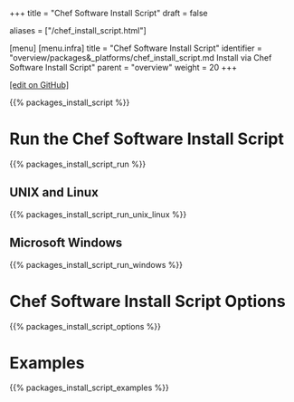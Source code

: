 +++
title = "Chef Software Install Script"
draft = false

aliases = ["/chef_install_script.html"]

[menu]
  [menu.infra]
    title = "Chef Software Install Script"
    identifier = "overview/packages&_platforms/chef_install_script.md Install via Chef Software Install Script"
    parent = "overview"
    weight = 20
+++

[\[edit on GitHub\]](https://github.com/chef/chef-web-docs/blob/master/content/chef_install_script.md)

{{% packages_install_script %}}

Run the Chef Software Install Script
======================

{{% packages_install_script_run %}}

UNIX and Linux
--------------

{{% packages_install_script_run_unix_linux %}}

Microsoft Windows
-----------------

{{% packages_install_script_run_windows %}}

Chef Software Install Script Options
======================

{{% packages_install_script_options %}}

Examples
========

{{% packages_install_script_examples %}}
